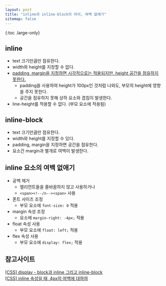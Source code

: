 ```yaml
---
layout: post
title: "inline과 inline-block의 차이, 여백 없애기"
sitemap: false
---
```


{:toc .large-only}

## inline

- text 크기만큼만 점유한다.
- width와 height를 지정할 수 없다.
- <u>padding, margin을 지정하면 시각적으로는 적용되지만, height 공간을 점유하지 못한다.</u>
  - padding을 사용하여 height가 100px인 것처럼 나와도, 부모의 height에 영향을 주지 못한다.
  - 공간을 점유하지 못해 상하 요소와 겹침이 발생한다.
- line-height를 적용할 수 없다. (부모 요소에 적용됨)

## inline-block

- text 크기만큼만 점유한다.
- width와 height를 지정할 수 있다.
- padding, margin을 지정하면 공간을 점유한다.
- 요소간 margin과 별개로 여백이 발생한다.

## inline 요소의 여백 없애기

- 공백 제거
  - 엘리먼트들을 줄바꿈하지 않고 사용하거나
  - `<span><!--/n--><span>` 사용
- 폰트 사이즈 조정
  - 부모 요소에 `font-size: 0` 적용
- margin 속성 조정
  - 요소에 `margin-right: -4px;` 적용
- float 속성 사용
  - 부모 요소에 `float: left;` 적용
- flex 속성 사용
  - 부모 요소에 `display: flex;` 적용

## 참고사이트

[[CSS] display - block과 inline 그리고 inline-block](https://seungwoohong.tistory.com/23)<br/>
[[CSS] inline 속성일 때, 4px의 여백에 대하여](https://norux.me/63)
